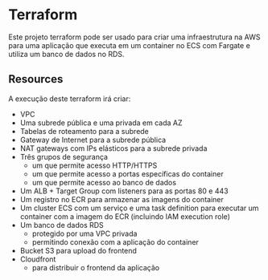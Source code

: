 # Terraform

Este projeto terraform pode ser usado para criar uma infraestrutura na AWS para uma aplicação que executa em um container no ECS com Fargate e utiliza um banco de dados no RDS.

## Resources

A execução deste terraform irá criar:

- VPC
- Uma subrede pública e uma privada em cada AZ
- Tabelas de roteamento para a subrede
- Gateway de Internet para a subrede pública
- NAT gateways com IPs elásticos para a subrede privada
- Três grupos de segurança
  - um que permite acesso HTTP/HTTPS
  - um que permite acesso a portas específicas do container
  - um que permite acesso ao banco de dados
- Um ALB + Target Group com listeners para as portas 80 e 443
- Um registro no ECR para armazenar as imagens do container
- Um cluster ECS com um serviço
  e uma task definition para executar um container com a imagem do ECR (incluindo IAM execution role)
- Um banco de dados RDS
  - protegido por uma VPC privada
  - permitindo conexão com a aplicação do container
- Bucket S3 para upload do frontend
- Cloudfront
  - para distribuir o frontend da aplicação
